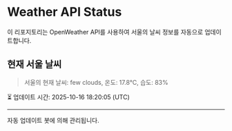 
# Weather API Status

이 리포지토리는 OpenWeather API를 사용하여 서울의 날씨 정보를 자동으로 업데이트합니다.

## 현재 서울 날씨
> 서울의 현재 날씨: few clouds, 온도: 17.8°C, 습도: 83%

⏳ 업데이트 시간: 2025-10-16 18:20:05 (UTC)

---
자동 업데이트 봇에 의해 관리됩니다.

